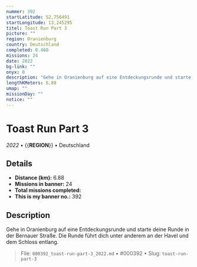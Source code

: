 ```yaml
---
nummer: 392
startLatitude: 52,756491
startLongitude: 13,245295
titel: Toast Run Part 3
picture: ""
region: Oranienburg
country: Deutschland
completed: 8.460
missions: 24
date: 2022
bg-link: ""
onyx: 0
description: "Gehe in Oranienburg auf eine Entdeckungsrunde und starte deine Runde in der Bernauer Straße.\nDie Runde führt dich unter anderem an der Havel und dem Schloss entlang."
lengthKMeters: 6,88
umap: ""
missionDay: ""
notice: ""
---
```

# Toast Run Part 3

*2022* • {{__REGION__}} • Deutschland





## Details
- **Distance (km):** 6.88
- **Missions in banner:** 24
- **Total missions completed:** 
- **This is my banner no.:** 392



## Description
Gehe in Oranienburg auf eine Entdeckungsrunde und starte deine Runde in der Bernauer Straße.
Die Runde führt dich unter anderem an der Havel und dem Schloss entlang.




> File: `000392_toast-run-part-3_2022.md` • #000392 • Slug: `toast-run-part-3`
